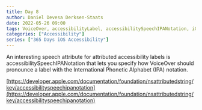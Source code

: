 ```yaml
---
title: Day 8
author: Daniel Devesa Derksen-Staats
date: 2022-05-26 09:00
tags: VoiceOver, accessibilityLabel, accessibilitySpeechIPANotation, iOS
categories: ["Accessibility"]
series: ["365 Days iOS Accessibility"]
---
```


An interesting speech attribute for attributed accessibility labels is accessibilitySpeechIPANotation that lets you specify how VoiceOver should pronounce a label with the International Phonetic Alphabet (IPA) notation. 

[https://developer.apple.com/documentation/foundation/nsattributedstring/key/accessibilityspeechipanotation](https://developer.apple.com/documentation/foundation/nsattributedstring/key/accessibilityspeechipanotation)